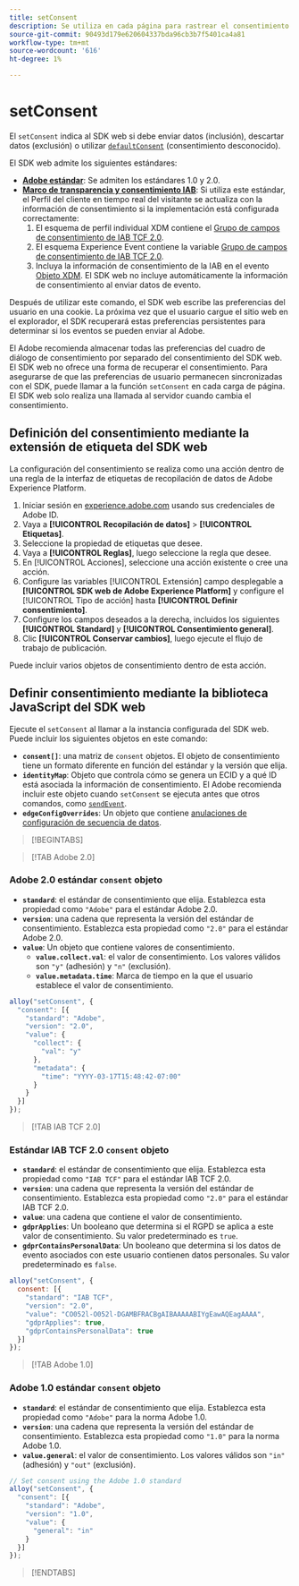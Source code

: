 ```yaml
---
title: setConsent
description: Se utiliza en cada página para rastrear el consentimiento del usuario.
source-git-commit: 90493d179e620604337bda96cb3b7f5401ca4a81
workflow-type: tm+mt
source-wordcount: '616'
ht-degree: 1%

---
```


# setConsent

El `setConsent` indica al SDK web si debe enviar datos (inclusión), descartar datos (exclusión) o utilizar [`defaultConsent`](configure/defaultconsent.md) (consentimiento desconocido).

El SDK web admite los siguientes estándares:

* **[Adobe estándar](/help/landing/governance-privacy-security/consent/adobe/overview.md)**: Se admiten los estándares 1.0 y 2.0.
* **[Marco de transparencia y consentimiento IAB](/help/landing/governance-privacy-security/consent/iab/overview.md)**: Si utiliza este estándar, el Perfil del cliente en tiempo real del visitante se actualiza con la información de consentimiento si la implementación está configurada correctamente:
   1. El esquema de perfil individual XDM contiene el [Grupo de campos de consentimiento de IAB TCF 2.0](/help/xdm/field-groups/profile/iab.md).
   1. El esquema Experience Event contiene la variable [Grupo de campos de consentimiento de IAB TCF 2.0](/help/xdm/field-groups/event/iab.md).
   1. Incluya la información de consentimiento de la IAB en el evento [Objeto XDM](sendevent/xdm.md). El SDK web no incluye automáticamente la información de consentimiento al enviar datos de evento.

Después de utilizar este comando, el SDK web escribe las preferencias del usuario en una cookie. La próxima vez que el usuario cargue el sitio web en el explorador, el SDK recuperará estas preferencias persistentes para determinar si los eventos se pueden enviar al Adobe.

El Adobe recomienda almacenar todas las preferencias del cuadro de diálogo de consentimiento por separado del consentimiento del SDK web. El SDK web no ofrece una forma de recuperar el consentimiento. Para asegurarse de que las preferencias de usuario permanecen sincronizadas con el SDK, puede llamar a la función `setConsent` en cada carga de página. El SDK web solo realiza una llamada al servidor cuando cambia el consentimiento.

## Definición del consentimiento mediante la extensión de etiqueta del SDK web

La configuración del consentimiento se realiza como una acción dentro de una regla de la interfaz de etiquetas de recopilación de datos de Adobe Experience Platform.

1. Iniciar sesión en [experience.adobe.com](https://experience.adobe.com) usando sus credenciales de Adobe ID.
1. Vaya a **[!UICONTROL Recopilación de datos]** > **[!UICONTROL Etiquetas]**.
1. Seleccione la propiedad de etiquetas que desee.
1. Vaya a **[!UICONTROL Reglas]**, luego seleccione la regla que desee.
1. En [!UICONTROL Acciones], seleccione una acción existente o cree una acción.
1. Configure las variables [!UICONTROL Extensión] campo desplegable a **[!UICONTROL SDK web de Adobe Experience Platform]** y configure el [!UICONTROL Tipo de acción] hasta **[!UICONTROL Definir consentimiento]**.
1. Configure los campos deseados a la derecha, incluidos los siguientes **[!UICONTROL Standard]** y **[!UICONTROL Consentimiento general]**.
1. Clic **[!UICONTROL Conservar cambios]**, luego ejecute el flujo de trabajo de publicación.

Puede incluir varios objetos de consentimiento dentro de esta acción.

## Definir consentimiento mediante la biblioteca JavaScript del SDK web

Ejecute el `setConsent` al llamar a la instancia configurada del SDK web. Puede incluir los siguientes objetos en este comando:

* **`consent[]`**: una matriz de `consent` objetos. El objeto de consentimiento tiene un formato diferente en función del estándar y la versión que elija.
* **`identityMap`**: Objeto que controla cómo se genera un ECID y a qué ID está asociada la información de consentimiento. El Adobe recomienda incluir este objeto cuando `setConsent` se ejecuta antes que otros comandos, como [`sendEvent`](sendevent/overview.md).
* **`edgeConfigOverrides`**: Un objeto que contiene [anulaciones de configuración de secuencia de datos](datastream-overrides.md).

>[!BEGINTABS]

>[!TAB Adobe 2.0]

### Adobe 2.0 estándar `consent` objeto

* **`standard`**: el estándar de consentimiento que elija. Establezca esta propiedad como `"Adobe"` para el estándar Adobe 2.0.
* **`version`**: una cadena que representa la versión del estándar de consentimiento. Establezca esta propiedad como `"2.0"` para el estándar Adobe 2.0.
* **`value`**: Un objeto que contiene valores de consentimiento.
   * **`value.collect.val`**: el valor de consentimiento. Los valores válidos son `"y"` (adhesión) y `"n"` (exclusión).
   * **`value.metadata.time`**: Marca de tiempo en la que el usuario establece el valor de consentimiento.

```js
alloy("setConsent", {
  "consent": [{
    "standard": "Adobe",
    "version": "2.0",
    "value": {
      "collect": {
        "val": "y"
      },
      "metadata": {
        "time": "YYYY-03-17T15:48:42-07:00"
      }
    }
  }]
});
```

>[!TAB IAB TCF 2.0]

### Estándar IAB TCF 2.0 `consent` objeto

* **`standard`**: el estándar de consentimiento que elija. Establezca esta propiedad como `"IAB TCF"` para el estándar IAB TCF 2.0.
* **`version`**: una cadena que representa la versión del estándar de consentimiento. Establezca esta propiedad como `"2.0"` para el estándar IAB TCF 2.0.
* **`value`**: una cadena que contiene el valor de consentimiento.
* **`gdprApplies`**: Un booleano que determina si el RGPD se aplica a este valor de consentimiento. Su valor predeterminado es `true`.
* **`gdprContainsPersonalData`**: Un booleano que determina si los datos de evento asociados con este usuario contienen datos personales. Su valor predeterminado es `false`.

```js
alloy("setConsent", {
  consent: [{
    "standard": "IAB TCF",
    "version": "2.0",
    "value": "CO052l-O052l-DGAMBFRACBgAIBAAAAABIYgEawAQEagAAAA",
    "gdprApplies": true,
    "gdprContainsPersonalData": true
  }]
});
```

>[!TAB Adobe 1.0]

### Adobe 1.0 estándar `consent` objeto

* **`standard`**: el estándar de consentimiento que elija. Establezca esta propiedad como `"Adobe"` para la norma Adobe 1.0.
* **`version`**: una cadena que representa la versión del estándar de consentimiento. Establezca esta propiedad como `"1.0"` para la norma Adobe 1.0.
* **`value.general`**: el valor de consentimiento. Los valores válidos son `"in"` (adhesión) y `"out"` (exclusión).

```js
// Set consent using the Adobe 1.0 standard
alloy("setConsent", {
  "consent": [{
    "standard": "Adobe",
    "version": "1.0",
    "value": {
      "general": "in"
    }
  }]
});
```

>[!ENDTABS]
